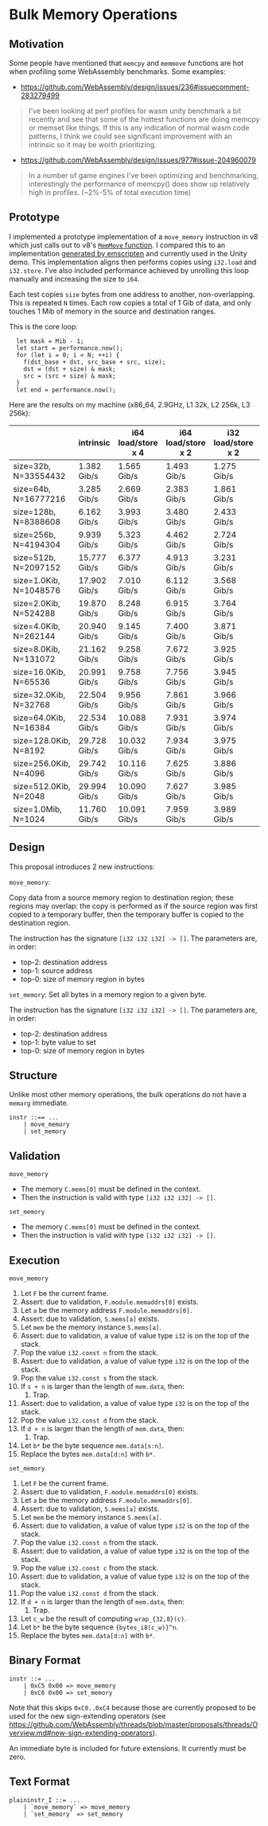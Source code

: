 # Bulk Memory Operations

## Motivation

Some people have mentioned that `memcpy` and `memmove` functions are hot
when profiling some WebAssembly benchmarks. Some examples:

- https://github.com/WebAssembly/design/issues/236#issuecomment-283279499

> I've been looking at perf profiles for wasm unity benchmark a bit recently and see that some 
  of the hottest functions are doing memcpy or memset like things. If this is any indication of
  normal wasm code patterns, I think we could see significant improvement with an intrinsic so
  it may be worth prioritizing.

- https://github.com/WebAssembly/design/issues/977#issue-204960079

> In a number of game engines I've been optimizing and benchmarking, interestingly the performance
  of memcpy() does show up relatively high in profiles. (~2%-5% of total execution time)

## Prototype

I implemented a prototype implementation of a `move_memory` instruction in v8 which just calls out
to v8's [`MemMove` function](https://cs.chromium.org/chromium/src/v8/src/utils.h?l=446). I compared
this to an implementation [generated by emscripten](https://gist.github.com/binji/c57dc945bba60985439ef8e5b574eee0) and currently used in the Unity demo. This implementation aligns then performs copies using `i32.load` and `i32.store`. I've also included performance achieved by unrolling this loop manually and increasing the size to `i64`.

Each test copies `size` bytes from one address to another, non-overlapping. This is repeated `N` times. Each row copies a total of 1 Gib of data, and only touches 1 Mib of memory in the source and destination ranges.

This is the core loop:

```
  let mask = Mib - 1;
  let start = performance.now();
  for (let i = 0; i < N; ++i) {
    f(dst_base + dst, src_base + src, size);
    dst = (dst + size) & mask;
    src = (src + size) & mask;
  }
  let end = performance.now();
```

Here are the results on my machine (x86_64, 2.9GHz, L1 32k, L2 256k, L3 256k):

| | intrinsic | i64 load/store x 4 | i64 load/store x 2 | i32 load/store x 2 | i32 load/store |
| --- | --- | --- | --- | --- | --- |
| size=32b, N=33554432 | 1.382 Gib/s | 1.565 Gib/s | 1.493 Gib/s | 1.275 Gib/s | 1.166 Gib/s | 
| size=64b, N=16777216 | 3.285 Gib/s | 2.669 Gib/s | 2.383 Gib/s | 1.861 Gib/s | 1.639 Gib/s | 
| size=128b, N=8388608 | 6.162 Gib/s | 3.993 Gib/s | 3.480 Gib/s | 2.433 Gib/s | 2.060 Gib/s | 
| size=256b, N=4194304 | 9.939 Gib/s | 5.323 Gib/s | 4.462 Gib/s | 2.724 Gib/s | 2.213 Gib/s | 
| size=512b, N=2097152 | 15.777 Gib/s | 6.377 Gib/s | 4.913 Gib/s | 3.231 Gib/s | 2.457 Gib/s | 
| size=1.0Kib, N=1048576 | 17.902 Gib/s | 7.010 Gib/s | 6.112 Gib/s | 3.568 Gib/s | 2.614 Gib/s | 
| size=2.0Kib, N=524288 | 19.870 Gib/s | 8.248 Gib/s | 6.915 Gib/s | 3.764 Gib/s | 2.699 Gib/s | 
| size=4.0Kib, N=262144 | 20.940 Gib/s | 9.145 Gib/s | 7.400 Gib/s | 3.871 Gib/s | 2.729 Gib/s | 
| size=8.0Kib, N=131072 | 21.162 Gib/s | 9.258 Gib/s | 7.672 Gib/s | 3.925 Gib/s | 2.763 Gib/s | 
| size=16.0Kib, N=65536 | 20.991 Gib/s | 9.758 Gib/s | 7.756 Gib/s | 3.945 Gib/s | 2.773 Gib/s | 
| size=32.0Kib, N=32768 | 22.504 Gib/s | 9.956 Gib/s | 7.861 Gib/s | 3.966 Gib/s | 2.780 Gib/s | 
| size=64.0Kib, N=16384 | 22.534 Gib/s | 10.088 Gib/s | 7.931 Gib/s | 3.974 Gib/s | 2.782 Gib/s | 
| size=128.0Kib, N=8192 | 29.728 Gib/s | 10.032 Gib/s | 7.934 Gib/s | 3.975 Gib/s | 2.782 Gib/s | 
| size=256.0Kib, N=4096 | 29.742 Gib/s | 10.116 Gib/s | 7.625 Gib/s | 3.886 Gib/s | 2.781 Gib/s | 
| size=512.0Kib, N=2048 | 29.994 Gib/s | 10.090 Gib/s | 7.627 Gib/s | 3.985 Gib/s | 2.785 Gib/s | 
| size=1.0Mib, N=1024 | 11.760 Gib/s | 10.091 Gib/s | 7.959 Gib/s | 3.989 Gib/s | 2.787 Gib/s | 

## Design

This proposal introduces 2 new instructions:

`move_memory`:

Copy data from a source memory region to destination region;
these regions may overlap: the copy is performed as if the source region was 
first copied to a temporary buffer, then the temporary buffer is copied to
the destination region.

The instruction has the signature `[i32 i32 i32] -> []`. The parameters are, in order:

- top-2: destination address
- top-1: source address
- top-0: size of memory region in bytes
  
`set_memory`: Set all bytes in a memory region to a given byte.

The instruction has the signature `[i32 i32 i32] -> []`. The parameters are, in order:

- top-2: destination address
- top-1: byte value to set
- top-0: size of memory region in bytes

## Structure

Unlike most other memory operations, the bulk operations do not have a `memarg` 
immediate.

```
instr ::== ...
    | move_memory
    | set_memory
```

## Validation

`move_memory`

* The memory `C.mems[0]` must be defined in the context.
* Then the instruction is valid with type `[i32 i32 i32] -> []`.

`set_memory`

* The memory `C.mems[0]` must be defined in the context.
* Then the instruction is valid with type `[i32 i32 i32] -> []`.

## Execution

`move_memory`

1. Let `F` be the current frame.
1. Assert: due to validation, `F.module.memaddrs[0]` exists.
1. Let `a` be the memory address `F.module.memaddrs[0]`.
1. Assert: due to validation, `S.mems[a]` exists.
1. Let `mem` be the memory instance `S.mems[a]`.
1. Assert: due to validation, a value of value type `i32` is on the top of the stack.
1. Pop the value `i32.const n` from the stack.
1. Assert: due to validation, a value of value type `i32` is on the top of the stack.
1. Pop the value `i32.const s` from the stack.
1. If `s + n` is larger than the length of `mem.data`, then:
   1. Trap.
1. Assert: due to validation, a value of value type `i32` is on the top of the stack.
1. Pop the value `i32.const d` from the stack.
1. If `d + n` is larger than the length of `mem.data`, then:
   1. Trap.
1. Let `b*` be the byte sequence `mem.data[s:n]`.
1. Replace the bytes `mem.data[d:n]` with `b*`.

`set_memory`

1. Let `F` be the current frame.
1. Assert: due to validation, `F.module.memaddrs[0]` exists.
1. Let `a` be the memory address `F.module.memaddrs[0]`.
1. Assert: due to validation, `S.mems[a]` exists.
1. Let `mem` be the memory instance `S.mems[a]`.
1. Assert: due to validation, a value of value type `i32` is on the top of the stack.
1. Pop the value `i32.const n` from the stack.
1. Assert: due to validation, a value of value type `i32` is on the top of the stack.
1. Pop the value `i32.const c` from the stack.
1. Assert: due to validation, a value of value type `i32` is on the top of the stack.
1. Pop the value `i32.const d` from the stack.
1. If `d + n` is larger than the length of `mem.data`, then:
   1. Trap.
1. Let `c_w` be the result of computing `wrap_{32,8}(c)`.
1. Let `b*` be the byte sequence `{bytes_i8(c_w)}^n`.
1. Replace the bytes `mem.data[d:n]` with `b*`.

## Binary Format

```
instr ::= ...
    | 0xC5 0x00 => move_memory
    | 0xC6 0x00 => set_memory
```

Note that this skips `0xC0..0xC4` because those are currently proposed to be used for the
new sign-extending operators (see https://github.com/WebAssembly/threads/blob/master/proposals/threads/Overview.md#new-sign-extending-operators).

An immediate byte is included for future extensions. It currently must be zero.

## Text Format

```
plaininstr_I ::= ...
    | `move_memory` => move_memory
    | `set_memory` => set_memory
```
